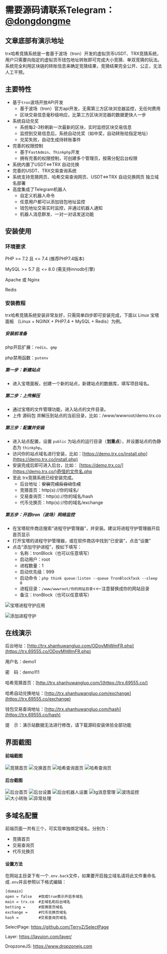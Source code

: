 # 需要源码请联系Telegram：[@dongdongme](https://t.me/dongdongme)
## 文章底部有演示地址

trx哈希竞猜系统是一套基于波场（tron）开发的虚拟货币USDT、TRX竞猜系统，用户只需要向指定的虚拟货币钱包地址转账即可完成大小竞猜、单双竞猜的玩法。系统完全利用区块链的转账信息来确定竞猜结果，竞猜结果完全公开、公正，无法人工干预。

## 主要特性

* 基于`tron`波场开放API开发
  * 基于波场（tron）官方api开发，无需第三方区块浏览器监控，无任何费用
  * 区块交易信息毫秒级响应，比第三方区块浏览器的数据更快人一步
* 系统自动兑奖
  * 系统每2-3秒刷新一次最新的区块，实时监控区块交易信息
  * 监控到交易信息后，系统自动兑奖（如中奖，自动转账给指定地址）
  * 兑奖失败，自动生成待转账事件
* 完善的权限控制
  * 基于`FastAdmin`、`Thinkphp`开发
  * 拥有完善的权限控制，可创建多个管理员，按需分配后台权限
* 系统内置了USDT<=>TRX 自动兑换
* 完善的USDT、TRX交易查询系统
* 系统支持竞猜网页、哈希交易查询网页、USDT<=>TRX 自动兑换网页 独立域名部署
* 高度集成了Telegram机器人
  * 自定义机器人命令
  * 任意用户都可以添加钱包地址监控
  * 钱包地址交易实时监控，并通过机器人通知
  * 机器人消息群发、一对一对话发送功能

## 安装使用

### 环境要求

PHP >= 7.2 且 <= 7.4 (推荐PHP7.4版本)

MySQL >= 5.7 且 <= 8.0 (需支持innodb引擎)

Apache 或 Nginx

Redis

### 安装教程

trx哈希竞猜系统安装非常友好，只需简单四步即可安装完成，下面以 Linux 宝塔面板 （Linux + NGINX + PHP7.4 + MySQL + Redis）为例。

##### 安装前准备

php开启扩展：`redis`、`gmp`

php禁用函数：`putenv`

##### 第一步：新建站点

* 进入宝塔面板，创建一个新的站点，新建站点的数据库，填写项目域名。

##### 第二步：上传解压

- 通过宝塔的文件管理功能，进入站点的文件目录。
- 上传 源码包 并解压到站点的当前目录，比如：/www/wwwroot/demo.trx.co

##### 第三步：配置并安装

* 进入站点配置，设置 `public` 为站点的运行目录（**划重点**），并设置站点的伪静态为 `thinkphp`。
* 访问你的站点域名进行安装，比如：[https://demo.trx.co/install.php](https://demo.trx.co/install.php)
* 安装完成后即可进入后台，比如： [https://demo.trx.co/](https://demo.trx.co/)奇怪的文件名.php
* 至此 trx竞猜系统已经安装完成。
  * 后台地址：~~安装完成后自动生成~~
  * 竞猜首页：http(s)://你的域名/
  * 交易查询页：http(s)://你的域名/hash
  * 代币兑换页：http(s)://你的域名/exchange

##### 第五步：开启tron（波场）网络监控

* 在宝塔软件商店搜索“进程守护管理器”，并安装。建议将进程守护管理器开启首页显示
* 打开宝塔的进程守护管理器，或在软件商店中找到“已安装”，点击“设置”
* 点击“添加守护进程”，按如下填写：
  * 名称：tronBlock（也可以任意填写）
  * 启动用户：root
  * 进程数量：1
  * 启动优先级：999
  * 启动命令：`php think queue:listen --queue TronBlockTask --sleep 0`
  * 进程目录：`/www/wwwroot/你的网站目录`<<--注意替换成你的网站目录
  * 备注：tronBlock（也可以任意填写）

![宝塔进程守护应用](https://raw.githubusercontent.com/tensHugo/img-hugou/master/bt-jincheng-tools.jpg "宝塔进程守护应用")

![添加进程守护](https://raw.githubusercontent.com/tensHugo/img-hugou/master/bt-jinchen-tronBlock.jpg "添加进程守护")

## 在线演示

后台地址：[http://trx.shanhuwangluo.com/ODoyMhWmFR.php](https://trx.69555.co/ODoyMhWmFR.php)

用户名：demo1

密　码：demo111

哈希竞猜首页：[http://trx.shanhuwangluo.com/](https://trx.69555.co/)

哈希自动兑换地址：[http://trx.shanhuwangluo.com/exchange](https://trx.69555.co/exchange)

钱包交易查询地址：[http://trx.shanhuwangluo.com/hash](https://trx.69555.co/hash)

提　示：演示站数据无法进行修改，请下载源码安装体验全部功能

## 界面截图

#### 前端截图

![竞猜首页](https://raw.githubusercontent.com/tensHugo/img-hugou/master/jingcai-home.jpg "竞猜首页")
![兑换首页](https://raw.githubusercontent.com/tensHugo/img-hugou/master/duihuan-home.jpg "兑换首页")
![哈希查询首页](https://raw.githubusercontent.com/tensHugo/img-hugou/master/hash-hmoe.jpg "哈希查询首页")
![哈希查询页](https://raw.githubusercontent.com/tensHugo/img-hugou/master/hash-chaxun.jpg "哈希查询页")

#### 后台截图

![后台首页](https://raw.githubusercontent.com/tensHugo/img-hugou/master/admin-home.jpg "后台首页")
![后台设置](https://raw.githubusercontent.com/tensHugo/img-hugou/master/admin-config.jpg "后台设置")
![后台机器人设置](https://raw.githubusercontent.com/tensHugo/img-hugou/master/admin-tg-config.jpg "后台机器人设置")
![tg消息管理](https://raw.githubusercontent.com/tensHugo/img-hugou/master/admin-tg-message.jpg "tg消息管理")
![波场监控](https://raw.githubusercontent.com/tensHugo/img-hugou/master/admin-tron-jiankong.jpg "波场监控")
![大小转账](https://raw.githubusercontent.com/tensHugo/img-hugou/master/admin-daxiao-dh.jpg "大小转账")
![异常处理](https://raw.githubusercontent.com/tensHugo/img-hugou/master/admin-zhuanzhang.jpg "异常处理")

## 多域名配置

前端页面一共有三个，可实现单独绑定域名。分别为：

* 竞猜首页
* 交易查询页
* 代币兑换页

#### 设置方法

在网站主目录下有一个`.env.back`文件，如果要开启独立域名请将此文件重命名成`.env`并且参照以下格式编辑：

```
[domain]
open = false   #改成true表示开启多域名
main = trx.co  #主域名和后台域名
betting =      #竞猜首页域名
exchange =     #代币兑换页域名
hash =         #交易查询页域名
```


SelectPage: https://github.com/TerryZ/SelectPage

Layer: https://layuion.com/layer/

DropzoneJS: https://www.dropzonejs.com
